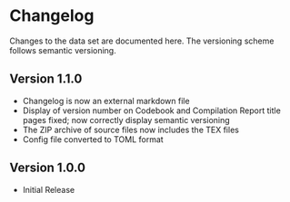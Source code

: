 # Changelog

Changes to the data set are documented here. The versioning scheme follows semantic versioning.


## Version 1.1.0

- Changelog is now an external markdown file
- Display of version number on Codebook and Compilation Report title pages fixed; now correctly display semantic versioning
- The ZIP archive of source files now includes the TEX files
- Config file converted to TOML format




## Version 1.0.0

- Initial Release
